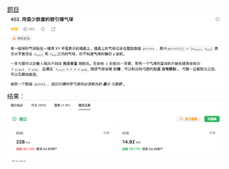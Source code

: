[题目](https://leetcode.cn/problems/minimum-number-of-arrows-to-burst-balloons/description/?envType=study-plan-v2&envId=top-interview-150)
![pic](img.png)
结果：
![pic](result.png)